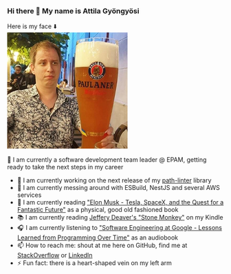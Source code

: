 ### Hi there 👋 My name is Attila Gyöngyösi
Here is my face ⬇️  
![Indeed My Face](https://github.com/attilagyongyosi/attilagyongyosi/blob/master/github-personal-repo-image.png?raw=true)

🤵 I am currently a software development team leader @ EPAM, getting ready to take the next steps in my career

- 🔭 I am currently working on the next release of my [path-linter](https://github.com/attilagyongyosi/path-linter) library
- 🌱 I am currently messing around with ESBuild, NestJS and several AWS services
- 🔖 I am currently reading ["Elon Musk - Tesla, SpaceX, and the Quest for a Fantastic Future"](https://www.amazon.com/Elon-Musk-SpaceX-Fantastic-Future/dp/006230125X) as a physical, good old fashioned book
- 📚 I am currently reading [Jeffery Deaver's "Stone Monkey"](https://www.amazon.com/Stone-Monkey-Lincoln-Rhyme-Book-ebook/dp/B002V092PG) on my Kindle
- 🎧 I am currently listening to ["Software Engineering at Google - Lessons Learned from Programming Over Time"](https://www.amazon.com/Software-Engineering-Google-Lessons-Programming/dp/1492082791) as an audiobook
- 📫 How to reach me: shout at me here on GitHub, find me at [StackOverflow](https://stackoverflow.com/users/2516754/attila-gyongyosi) or [LinkedIn](https://www.linkedin.com/in/attila-gyongyosi/)
- ⚡ Fun fact: there is a heart-shaped vein on my left arm

